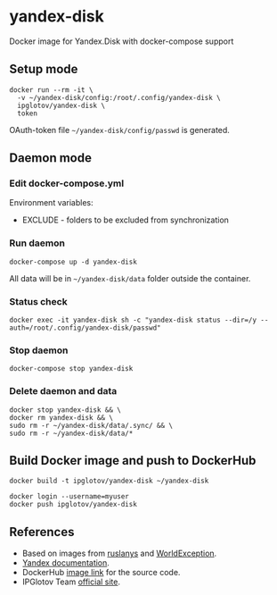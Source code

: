 # yandex-disk
Docker image for Yandex.Disk with docker-compose support


## Setup mode
```shell
docker run --rm -it \
  -v ~/yandex-disk/config:/root/.config/yandex-disk \
  ipglotov/yandex-disk \
  token
```
OAuth-token file `~/yandex-disk/config/passwd` is generated.

## Daemon mode
### Edit docker-compose.yml
Environment variables:
 - EXCLUDE - folders to be excluded from synchronization

### Run daemon
```shell
docker-compose up -d yandex-disk
```
All data will be in `~/yandex-disk/data` folder outside the container.
### Status check
```shell
docker exec -it yandex-disk sh -c "yandex-disk status --dir=/y --auth=/root/.config/yandex-disk/passwd"
```

### Stop daemon
```shell
docker-compose stop yandex-disk
```

### Delete daemon and data
```shell
docker stop yandex-disk && \
docker rm yandex-disk && \
sudo rm -r ~/yandex-disk/data/.sync/ && \
sudo rm -r ~/yandex-disk/data/*
```

## Build Docker image and push to DockerHub
```shell
docker build -t ipglotov/yandex-disk ~/yandex-disk

docker login --username=myuser
docker push ipglotov/yandex-disk
```

## References
 - Based on images from [ruslanys](https://github.com/ruslanys/docker-yandex.disk) and [WorldException](https://github.com/WorldException/docker-yandex-disk).
 - [Yandex documentation](https://yandex.ru/support/disk/cli-clients.html#cli-daemon).
 - DockerHub [image link](https://hub.docker.com/repository/docker/ipglotov/yandex-disk) for the source code.
 - IPGlotov Team [official site](https://ipglotov.ru/).
